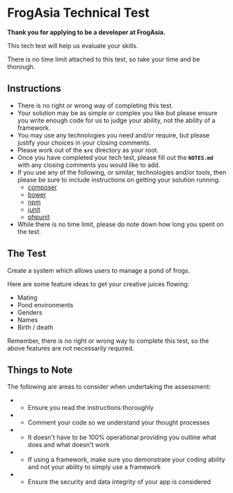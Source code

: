 # FrogAsia Technical Test

**Thank you for applying to be a developer at FrogAsia.**

This tech test will help us evaluate your skills.

There is no time limit attached to this test, so take your time and be thorough.

## Instructions

- There is no right or wrong way of completing this test.
- Your solution may be as simple or complex you like but please ensure you write enough code for us to judge your ability, not the ability of a framework.
- You may use any technologies you need and/or require, but please justify your choices in your closing comments.
- Please work out of the **`src`** directory as your root.
- Once you have completed your tech test, please fill out the **`NOTES.md`** with any closing comments you would like to add.
- If you use any of the following, or similar, technologies and/or tools, then please be sure to include instructions on getting your solution running:
    - [composer](https://getcomposer.org/)
    - [bower](http://bower.io/)
    - [npm](https://www.npmjs.com/)
    - [junit](http://junit.org/)
    - [phpunit](https://phpunit.de/)
- While there is no time limit, please do note down how long you spent on the test.

## The Test

Create a system which allows users to manage a pond of frogs.

Here are some feature ideas to get your creative juices flowing:

- Mating
- Pond environments
- Genders
- Names
- Birth / death

Remember, there is no right or wrong way to complete this test, so the above features are not necessarily required.

## Things to Note

The following are areas to consider when undertaking the assessment:
* - Ensure you read the instructions thoroughly
* - Comment your code so we understand your thought processes
* - It doesn't have to be 100% operational providing you outline what does and what doesn't work
* - If using a framework, make sure you demonstrate your coding ability and not your ability to simply use a framework
* - Ensure the security and data integrity of your app is considered